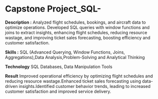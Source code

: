 # Capstone Project_SQL-
**Description :** Analyzed flight schedules, bookings, and aircraft data to optimize operations. Developed SQL queries with window functions and joins to extract insights, enhancing flight schedules, reducing resource wastage, and improving ticket sales forecasting, boosting efficiency and customer satisfaction.
<br>

**Skills :** SQL (Advanced Querying, Window Functions, Joins, Aggregations),Data Analysis,Problem-Solving and Analytical Thinking
<br>

**Technology** SQL Databases, Data Manipulation Tools
<br>

**Result** Improved operational efficiency by optimizing flight schedules and reducing resource wastage.Enhanced ticket sales forecasting using data-driven insights.Identified customer behavior trends, leading to increased customer satisfaction and improved service delivery.
